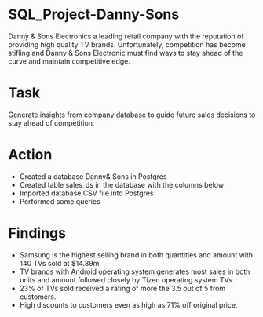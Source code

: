 # SQL_Project-Danny-Sons

Danny & Sons Electronics a leading retail company with the reputation of providing high quality TV brands. Unfortunately, competition has become stifling and Danny & Sons Electronic must find ways to stay ahead of the curve and maintain competitive edge.

# Task
Generate insights from company database to guide future sales decisions to stay ahead of competition.

# Action
- Created a database Danny& Sons in Postgres
- Created table sales_ds in the database with the columns below
- Imported database CSV file into Postgres 
- Performed some queries

# Findings
- Samsung  is the highest selling brand in both quantities and amount with 140 TVs sold at $14.89m.
- TV brands with Android operating system generates most sales in both units and amount followed closely by Tizen operating system TVs.
- 23% of TVs sold received a rating of more the 3.5 out of 5 from customers.
-  High discounts to customers even as high as 71% off original price.



